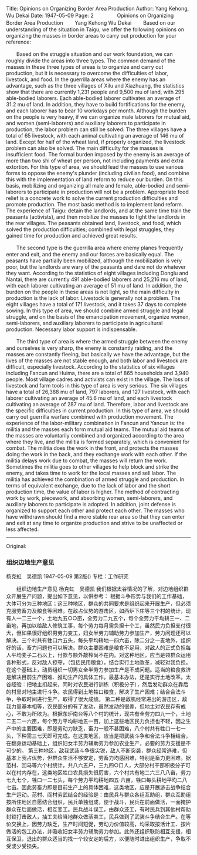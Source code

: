 Title: Opinions on Organizing Border Area Production
Author: Yang Kehong, Wu Dekai
Date: 1947-05-09
Page: 2
　　
　　Opinions on Organizing Border Area Production
　　Yang Kehong Wu Dekai
　　Based on our understanding of the situation in Taigu, we offer the following opinions on organizing the masses in border areas to carry out production for your reference:

　　Based on the struggle situation and our work foundation, we can roughly divide the areas into three types. The common demand of the masses in these three types of areas is to organize and carry out production, but it is necessary to overcome the difficulties of labor, livestock, and food. In the guerrilla areas where the enemy has an advantage, such as the three villages of Xilu and Xiazhuang, the statistics show that there are currently 1,231 people and 9,500 mu of land, with 295 able-bodied laborers. Each able-bodied laborer cultivates an average of 31.2 mu of land. In addition, they have to build fortifications for the enemy, and each laborer has to bear 10 workdays per month. Although the burden on the people is very heavy, if we can organize male laborers for mutual aid, and women (semi-laborers) and auxiliary laborers to participate in production, the labor problem can still be solved. The three villages have a total of 65 livestock, with each animal cultivating an average of 146 mu of land. Except for half of the wheat land, if properly organized, the livestock problem can also be solved. The main difficulty for the masses is insufficient food. The formal burden imposed by the enemy is an average of more than two shi of wheat per person, not including payments and extra extortion. For this type of area, we should lead the masses to use various forms to oppose the enemy's plunder (including civilian food), and combine this with the implementation of land reform to reduce our burden. On this basis, mobilizing and organizing all male and female, able-bodied and semi-laborers to participate in production will not be a problem. Appropriate food relief is a concrete work to solve the current production difficulties and promote production. The most basic method is to implement land reform. The experience of Taigu: detain the landlords, and at the same time train the peasants (activists), and then mobilize the masses to fight the landlords in the rear villages. The peasants obtained land, livestock, and food, which solved the production difficulties; combined with legal struggles, they gained time for production and achieved great results.

　　The second type is the guerrilla area where enemy planes frequently enter and exit, and the enemy and our forces are basically equal. The peasants have partially been mobilized, although the mobilization is very poor, but the landlords are wary of the peasants and dare not do whatever they want. According to the statistics of eight villages including Donglu and Nantai, there are currently 491 able-bodied laborers and 25,216 mu of land, with each laborer cultivating an average of 51 mu of land. In addition, the burden on the people in these areas is not light, so the main difficulty in production is the lack of labor. Livestock is generally not a problem. The eight villages have a total of 171 livestock, and it takes 37 days to complete sowing. In this type of area, we should combine armed struggle and legal struggle, and on the basis of the emancipation movement, organize women, semi-laborers, and auxiliary laborers to participate in agricultural production. Necessary labor support is indispensable.

　　The third type of area is where the armed struggle between the enemy and ourselves is very sharp, the enemy is constantly raiding, and the masses are constantly fleeing, but basically we have the advantage, but the lives of the masses are not stable enough, and both labor and livestock are difficult, especially livestock. According to the statistics of six villages including Fancun and Huima, there are a total of 865 households and 3,940 people. Most village cadres and activists can exist in the village. The loss of livestock and farm tools in this type of area is very serious. The six villages have a total of 26,388 mu of land, 797 laborers, and 127 livestock, with each laborer cultivating an average of 45.6 mu of land, and each livestock cultivating an average of 287 mu of land. Therefore, labor and livestock are the specific difficulties in current production. In this type of area, we should carry out guerrilla warfare combined with production movement. The experience of the labor-military combination in Fancun and Yancun is: the militia and the masses each form mutual aid teams. The mutual aid teams of the masses are voluntarily combined and organized according to the area where they live, and the militia is formed separately, which is convenient for combat. The militia does the work in the front, and protects the masses doing the work in the back, and they exchange work with each other. If the militia delays work due to combat, the masses will return the work. Sometimes the militia goes to other villages to help block and strike the enemy, and takes time to work for the local masses and sell labor. The militia has achieved the combination of armed struggle and production. In terms of equivalent exchange, due to the lack of labor and the short production time, the value of labor is higher. The method of contracting work by work, piecework, and absorbing women, semi-laborers, and auxiliary laborers to participate is adopted. In addition, joint defense is organized to support each other and protect each other. The masses who have withdrawn should find a more stable rear area so that they can enter and exit at any time to organize production and strive to be unaffected or less affected.



<hr /> 

Original: 


### 组织边地生产意见
杨克虹　吴德凯
1947-05-09
第2版()
专栏：工作研究

　　组织边地生产意见
    杨克虹　吴德凯
    我们根据太谷情况的了解，对边地组织群众开展生产问题，提出如下意见，以供参考：
    根据斗争形势与我们的工作基础，大体可分为三种地区；这三种地区，群众的共同要求是组织起来开展生产，但必须克服劳畜力及粮食等困难。在敌占优势的游击区，如西炉下庄等三个村的统计，现有人一二三一个，土地九五○○亩，全劳力二九五个，每个全劳力平均耕三一、二亩地，再加以给敌人修筑工事，每个劳力每月需负担十个工，虽然民力负担支付很大，但如果很好组织男劳力变工，妇女半劳力辅助劳力参加生产，劳力问题还可以解决。三个村共有牲口六五头，每头平均耕地一四六亩，除二分之一麦地外，组织好的话，畜力问题也可以解决。群众主要困难是粮食不足用，对敌人的正式负担每人平均麦子二石以上，付款与额外敲榨尚不在内。对这种地区，应当是领群众运用各种形式，反对敌人掠夺，（包括民用粮食），结合实行土地改革，减轻对我负担。在这个基础上，动员组织一切男女全半劳力参加生产是不成问题。适当的粮食救济是解决目前生产困难、推动生产的具体工作。最基本办法，还是实行土地改革。太谷经验：把地主扣起来，同时对农民进行训练（积极分子），然后发动群众在靠后的村里对地主进行斗争。农民得到土地牲口粮食，解决了生产困难；结合合法斗争，争取时间进行生产，取得了很大成绩。
    第二种是敌机经常进出的游击区，敌我力量基本相等，农民部分的有了发动，虽然发动的很差，但地主对农民存有戒心，不敢为所欲为。根据东炉南台等八个村的统计，现共有全劳力四九一个，土地二五二一六亩，每个劳力平均耕地五一亩，加上这些地区民力负担也不轻，因之生产中的主要困难，即是劳动力缺乏，畜力一般不甚困难，八个村共有牲口一七一头，下种需三七天即可完成。在这类地区，应当是把武装斗争和合法斗争相结合，在翻身运动基础上，组织妇女半劳力辅助劳力参加农业生产，必要的劳力支援是不可少的。
    第三种地区，敌我武装斗争很尖锐，敌人不断突袭，群众经常逃难，但基本上我占优势，但群众生活不够安定，劳畜力均感困难，特别是畜力更困难。据范村、回马等六个村统计，共八六五户，三九四○口人，大部分村干部积极分子可以在村内存在，这类地区牲口农具损失很厉害，六个村共有地二六三八八亩，劳力七九七个，牲口一二七头，每个劳力平均耕地四五·六亩，牲口每头耕地平均二八七亩。因此劳畜力即是目前生产上的具体困难，这类地区，应是开展游击战争结合生产运动。范村、阎村劳武结合的经验是：由民兵与群众各组互助组，群众互助组按所住地区自愿结合组织，民兵单独组成，便于战斗，民兵在前面做活，一面掩护群众在后面做活，相互变工。民兵战斗误工，由群众还工，有时民兵到其他村帮助封锁打击敌人，抽工夫给当地群众做活卖工，民兵做到了武装斗争结合生产。在等价交换上，因劳力缺乏，生产时间短促，劳动力价值较高，均采取按活计工、按片做活的包工办法，并吸收妇女半劳力辅助劳力参加。此外还组织联防相互支援，相互保卫，退出的群众适当的找一个较安定的后方，以便随时进出组织生产，争取不受或少受损失。
